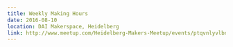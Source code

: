 ```yaml
---
title: Weekly Making Hours
date: 2016-08-10
location: DAI Makerspace, Heidelberg
link: http://www.meetup.com/Heidelberg-Makers-Meetup/events/ptqvnlyvlbnb/
---
```

